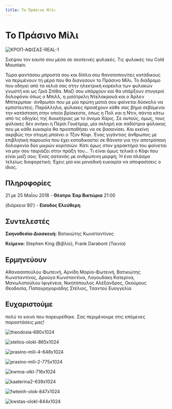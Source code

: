 ```yaml
---
title: Το Πράσινο Μίλι
---
```


# Το Πράσινο Μίλι

![ΚΡΟΠ-ΑΦΙΣΑΣ-REAL-1](https://github.com/theatrikiopa/theatrikiopa.eu/assets/16403754/6ba08567-b683-470e-bbb5-a805dec44a58)

Σκέψου τον εαυτό σου μέσα σε σκοτεινές φυλακές. Τις φυλακές του Cold Mountain.

Τώρα φαντάσου μπροστά σου και δίπλα σου θανατοποινίτες κατάδικους να περιμένουν τη μέρα που θα διανύσουν το Πράσινο Μίλι. Το διάδρομο που οδηγεί από τα κελιά σας στην ηλεκτρική καρέκλα των φυλακών γνωστή και ως Γριά Σπίθα. Μαζί σου υπάρχουν και θα υπάρξουν στυγεροί δολοφόνοι όπως ο Μπιλλ, η μισότρελη Ντελακρουά και ο Άρλεν Μπίτερμπακ· άνθρωποι που με μία πρώτη ματιά σου φαίνεται δύσκολο να εμπιστευτείς. Παράλληλα, φύλακες προσέχουν κάθε σας βήμα σεβόμενοι την κατάσταση στην οποία βρίσκεστε, όπως η Πολ και η Ντιν, πάντα κάτω από τις οδηγίες της διοικήτριας με το όνομα Χάρις. Σε αυτούς, όμως, τους φύλακες δεν ανήκει η Πέρσι Γουέτμορ, μία σκληρή και σαδίστρια φύλακας που με κάθε ευκαιρία θα προσπαθήσει να σε βασανίσει. Και εκείνη ακριβώς την στιγμή μπαίνει ο Τζον Κόφι. Ένας γιγάντιος άνθρωπος με επιβλητική παρουσία που έχει καταδικαστεί σε θάνατο για την αποτρόπαιη δολοφονία δύο μικρών κοριτσιών. Κάτι όμως στον χαρακτήρα του φαίνεται να μην σου ταιριάζει στην πράξη του… Τι είναι όμως τελικά ο Κόφι που είναι μαζί σου; Ένας σατανάς με ανθρώπινη μορφή; Ή ένα πλάσμα τελείως διαφορετικό; Έχεις μία και μοναδική ευκαιρία να αποφασίσεις ο ίδιος.

## Πληροφορίες
21 με 25 Μαΐου 2018 - **Θέατρο Έαρ Βικτώρια** 21:00

(διάρκεια 90′) - **Είσοδος Ελεύθερη**

## Συντελεστές
**Σκηνοθεσία-Διασκευή:** Βατικιώτης Κωνσταντίνος

**Κείμενο:** Stephen King (Βιβλίο), Frank Darabont (Ταινία)

## Ερμηνεύουν
Αθανασοπούλου Φωτεινή, Αρνίδη Μαρία-Φωτεινή, Βατικιώτης Κωνσταντίνος, Δρούγα Κωνσταντίνα, Λαγουδάκη Κατερίνα, Μανωλοπούλου Ιφιγένεια, Νικητόπουλος Αλέξανδρος, Οκούμους Θεοδοσία, Παπαγρηγοριάδης Στέλιος, Τσαντού Ευαγγελία

## Ευχαριστούμε 
πολύ το κοινό που παρευρέθηκε. Σας περιμένουμε στις επόμενες παραστάσεις μας!

![theodosia-680x1024](https://github.com/theatrikiopa/theatrikiopa.eu/assets/16403754/a1b86cb7-dacc-479a-b44b-431b1306584e)

![stelios-olokl-865x1024](https://github.com/theatrikiopa/theatrikiopa.eu/assets/16403754/ae80a480-de27-4c54-b5e1-6dce8fc3c4f4)

![prasino-mili-4-648x1024](https://github.com/theatrikiopa/theatrikiopa.eu/assets/16403754/5a72e775-5b84-402f-a357-a6545b0c1bdb)

![prasino-mili-2-775x1024](https://github.com/theatrikiopa/theatrikiopa.eu/assets/16403754/f413f94b-474f-4fba-9319-75737d911f64)

![kwnna-olkl-716x1024](https://github.com/theatrikiopa/theatrikiopa.eu/assets/16403754/02ddc35e-e08d-4e25-8d5e-ab9c37fdbd70)

![kaaterina2-639x1024](https://github.com/theatrikiopa/theatrikiopa.eu/assets/16403754/02a08749-bee9-4be2-af20-70a48d60e1ea)

![fwteinh-olok-847x1024](https://github.com/theatrikiopa/theatrikiopa.eu/assets/16403754/52bc583d-2182-4e3e-9453-a083ce0c6ead)

![kwstas-olokl-844x1024](https://github.com/theatrikiopa/theatrikiopa.eu/assets/16403754/bcabb0d3-e034-4547-be42-c11ddbf17361)
